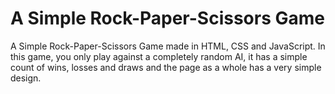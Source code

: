 # A Simple Rock-Paper-Scissors Game

A Simple Rock-Paper-Scissors Game made in HTML, CSS and JavaScript. In this game, you only play against a completely random AI, it has a simple count of wins, losses and draws and the page as a whole has a very simple design.